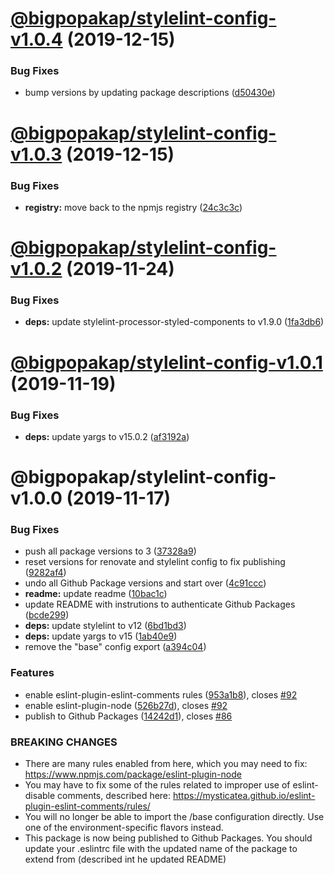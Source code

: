 # [@bigpopakap/stylelint-config-v1.0.4](https://github.com/bigpopakap/shared-node-tools/compare/v1.0.3-@bigpopakap/stylelint-config...v1.0.4-@bigpopakap/stylelint-config) (2019-12-15)


### Bug Fixes

* bump versions by updating package descriptions ([d50430e](https://github.com/bigpopakap/shared-node-tools/commit/d50430ed77eeacf40005d0b9f8db31682c7b740b))

# [@bigpopakap/stylelint-config-v1.0.3](https://github.com/bigpopakap/shared-node-tools/compare/v1.0.2-@bigpopakap/stylelint-config...v1.0.3-@bigpopakap/stylelint-config) (2019-12-15)


### Bug Fixes

* **registry:** move back to the npmjs registry ([24c3c3c](https://github.com/bigpopakap/shared-node-tools/commit/24c3c3c2990c70077d3ad1f3c564168e88d99875))

# [@bigpopakap/stylelint-config-v1.0.2](https://github.com/bigpopakap/shared-node-tools/compare/v1.0.1-@bigpopakap/stylelint-config...v1.0.2-@bigpopakap/stylelint-config) (2019-11-24)


### Bug Fixes

* **deps:** update stylelint-processor-styled-components to v1.9.0 ([1fa3db6](https://github.com/bigpopakap/shared-node-tools/commit/1fa3db64c10bb5925d446b206221526f5908d6dc))

# [@bigpopakap/stylelint-config-v1.0.1](https://github.com/bigpopakap/shared-node-tools/compare/v1.0.0-@bigpopakap/stylelint-config...v1.0.1-@bigpopakap/stylelint-config) (2019-11-19)


### Bug Fixes

* **deps:** update yargs to v15.0.2 ([af3192a](https://github.com/bigpopakap/shared-node-tools/commit/af3192a8ee09c400c44f99ed08aed651e7f52e75))

# @bigpopakap/stylelint-config-v1.0.0 (2019-11-17)


### Bug Fixes

* push all package versions to 3 ([37328a9](https://github.com/bigpopakap/shared-node-tools/commit/37328a94edebcfb953953a1af7698ddabff7eb4b))
* reset versions for renovate and stylelint config to fix publishing ([9282af4](https://github.com/bigpopakap/shared-node-tools/commit/9282af4b56d0c08b0ca064cede1d82cce9dcfcc8))
* undo all Github Package versions and start over ([4c91ccc](https://github.com/bigpopakap/shared-node-tools/commit/4c91cccdfade1579329743ce4e2cdf6854d2eb51))
* **readme:** update readme ([10bac1c](https://github.com/bigpopakap/shared-node-tools/commit/10bac1c4ef35603f9ee30be0af283e28f61b7749))
* update README with instrutions to authenticate Github Packages ([bcde299](https://github.com/bigpopakap/shared-node-tools/commit/bcde2999bc008daf6f62833ea42a5edf4e76dd88))
* **deps:** update stylelint to v12 ([6bd1bd3](https://github.com/bigpopakap/shared-node-tools/commit/6bd1bd3d5795fbc610da20d3324521f612c71bfc))
* **deps:** update yargs to v15 ([1ab40e9](https://github.com/bigpopakap/shared-node-tools/commit/1ab40e94f2cbe0f2f5446f85be8e3f2d362573b8))
* remove the "base" config export ([a394c04](https://github.com/bigpopakap/shared-node-tools/commit/a394c04c57d170d7335307e8184220c8324dd6b6))


### Features

* enable eslint-plugin-eslint-comments rules ([953a1b8](https://github.com/bigpopakap/shared-node-tools/commit/953a1b8d5a280b4979a248abf62528f50f579fcb)), closes [#92](https://github.com/bigpopakap/shared-node-tools/issues/92)
* enable eslint-plugin-node ([526b27d](https://github.com/bigpopakap/shared-node-tools/commit/526b27d92176414a9024b2d715b75c108f1b366f)), closes [#92](https://github.com/bigpopakap/shared-node-tools/issues/92)
* publish to Github Packages ([14242d1](https://github.com/bigpopakap/shared-node-tools/commit/14242d1dcdd4e17571cd80713979e971dd855389)), closes [#86](https://github.com/bigpopakap/shared-node-tools/issues/86)


### BREAKING CHANGES

* There are many rules enabled from here, which you may need to fix:
https://www.npmjs.com/package/eslint-plugin-node
* You may have to fix some of the rules related to improper use of eslint-disable
comments, described here: https://mysticatea.github.io/eslint-plugin-eslint-comments/rules/
* You will no longer be able to import the /base configuration directly. Use one of
the environment-specific flavors instead.
* This package is now being published to Github Packages. You should update your
.eslintrc file with the updated name of the package to extend from (described int he updated README)
